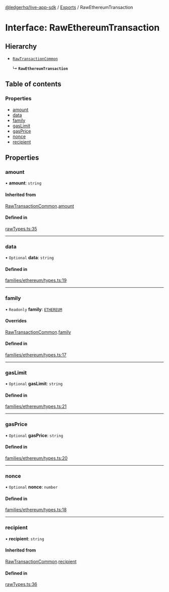 [@ledgerhq/live-app-sdk](../README.md) / [Exports](../modules.md) / RawEthereumTransaction

# Interface: RawEthereumTransaction

## Hierarchy

- [`RawTransactionCommon`](RawTransactionCommon.md)

  ↳ **`RawEthereumTransaction`**

## Table of contents

### Properties

- [amount](RawEthereumTransaction.md#amount)
- [data](RawEthereumTransaction.md#data)
- [family](RawEthereumTransaction.md#family)
- [gasLimit](RawEthereumTransaction.md#gaslimit)
- [gasPrice](RawEthereumTransaction.md#gasprice)
- [nonce](RawEthereumTransaction.md#nonce)
- [recipient](RawEthereumTransaction.md#recipient)

## Properties

### amount

• **amount**: `string`

#### Inherited from

[RawTransactionCommon](RawTransactionCommon.md).[amount](RawTransactionCommon.md#amount)

#### Defined in

[rawTypes.ts:35](https://github.com/LedgerHQ/live-app-sdk/blob/d6e8ab1/src/rawTypes.ts#L35)

___

### data

• `Optional` **data**: `string`

#### Defined in

[families/ethereum/types.ts:19](https://github.com/LedgerHQ/live-app-sdk/blob/d6e8ab1/src/families/ethereum/types.ts#L19)

___

### family

• `Readonly` **family**: [`ETHEREUM`](../enums/FAMILIES.md#ethereum)

#### Overrides

[RawTransactionCommon](RawTransactionCommon.md).[family](RawTransactionCommon.md#family)

#### Defined in

[families/ethereum/types.ts:17](https://github.com/LedgerHQ/live-app-sdk/blob/d6e8ab1/src/families/ethereum/types.ts#L17)

___

### gasLimit

• `Optional` **gasLimit**: `string`

#### Defined in

[families/ethereum/types.ts:21](https://github.com/LedgerHQ/live-app-sdk/blob/d6e8ab1/src/families/ethereum/types.ts#L21)

___

### gasPrice

• `Optional` **gasPrice**: `string`

#### Defined in

[families/ethereum/types.ts:20](https://github.com/LedgerHQ/live-app-sdk/blob/d6e8ab1/src/families/ethereum/types.ts#L20)

___

### nonce

• `Optional` **nonce**: `number`

#### Defined in

[families/ethereum/types.ts:18](https://github.com/LedgerHQ/live-app-sdk/blob/d6e8ab1/src/families/ethereum/types.ts#L18)

___

### recipient

• **recipient**: `string`

#### Inherited from

[RawTransactionCommon](RawTransactionCommon.md).[recipient](RawTransactionCommon.md#recipient)

#### Defined in

[rawTypes.ts:36](https://github.com/LedgerHQ/live-app-sdk/blob/d6e8ab1/src/rawTypes.ts#L36)
